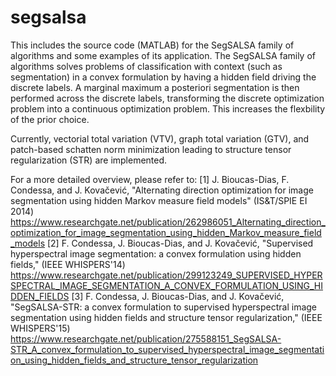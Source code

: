 # segsalsa

This includes the source code (MATLAB) for the SegSALSA family of algorithms and some examples of its application.
The SegSALSA family of algorithms solves problems of classification with context (such as segmentation) in a convex formulation by having a hidden field driving the discrete labels.
A marginal maximum a posteriori segmentation is then performed across the discrete labels, transforming the discrete optimization problem into a continuous optimization problem.
This increases the flexbility of the prior choice.

Currently, vectorial total variation (VTV), graph total variation (GTV), and patch-based schatten norm minimization leading to structure tensor regularization (STR) are implemented.

For a more detailed overview, please refer to:
[1] J. Bioucas-Dias, F. Condessa, and J. Kovačević, "Alternating direction optimization for image segmentation using hidden Markov measure field models" (IS&T/SPIE EI 2014)
https://www.researchgate.net/publication/262986051_Alternating_direction_optimization_for_image_segmentation_using_hidden_Markov_measure_field_models
[2] F. Condessa, J. Bioucas-Dias, and J. Kovačević, "Supervised hyperspectral image segmentation: a convex formulation using hidden fields," (IEEE WHISPERS'14) 
https://www.researchgate.net/publication/299123249_SUPERVISED_HYPERSPECTRAL_IMAGE_SEGMENTATION_A_CONVEX_FORMULATION_USING_HIDDEN_FIELDS
[3] F. Condessa, J. Bioucas-Dias, and J. Kovačević, "SegSALSA-STR: a convex formulation to supervised hyperspectral image segmentation using hidden fields and structure tensor regularization," (IEEE WHISPERS'15)
https://www.researchgate.net/publication/275588151_SegSALSA-STR_A_convex_formulation_to_supervised_hyperspectral_image_segmentation_using_hidden_fields_and_structure_tensor_regularization
